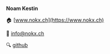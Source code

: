 
**Noam Kestin**

:house: [www.nokx.ch](https://www.nokx.ch)

:email: [info@nokx.ch](mailto:info@nokx.ch)

:mag: [github](https://github.com/nokx5)

